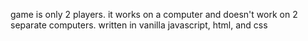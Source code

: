 game is only 2 players. it works on a computer and doesn't work on 2 separate computers. written in vanilla javascript, html, and css
